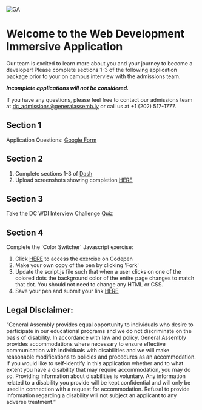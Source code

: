 ![GA](/images/galogo.png)

# Welcome to the Web Development Immersive Application

Our team is excited to learn more about you and your journey to become a developer! Please complete sections 1-3 of the following application package prior to your on campus interview with the admissions team.

***Incomplete applications will not be considered.***

If you have any questions, please feel free to contact our admissions team at [dc_admissions@generalassemb.ly](mailto:dc_admissions@generalassemb.ly) or call us at +1 (202) 517-1777.


## Section 1

Application Questions: [Google Form](#)

## Section 2

1. Complete sections 1-3 of
 <a href="https://dash.generalassemb.ly/" target="_blank">Dash</a>
2. Upload screenshots showing completion [HERE]()

## Section 3

Take the DC WDI Interview Challenge [Quiz](#)

## Section 4

Complete the 'Color Switcher' Javascript exercise:

1. Click <a href="http://codepen.io/jonrojas13/pen/dGQrEy" target="_blank">HERE</a> to access the exercise on Codepen
2. Make your own copy of the pen by clicking 'Fork'
3. Update the script.js file such that when a user clicks on one of the colored dots the background color of the entire page changes to match that dot. You should not need to change any HTML or CSS.
4. Save your pen and submit your link [HERE]()

## Legal Disclaimer:

“General Assembly provides equal opportunity to individuals who desire to participate in our educational programs and we do not discriminate on the basis of disability. In accordance with law and policy, General Assembly provides accommodations where necessary to ensure effective communication with individuals with disabilities and we will make reasonable modifications to policies and procedures as an accommodation. If you would like to self-identify in this application whether and to what extent you have a disability that may require accommodation, you may do so. Providing information about disabilities is voluntary. Any information related to a disability you provide will be kept confidential and will only be used in connection with a request for accommodation. Refusal to provide information regarding a disability will not subject an applicant to any adverse treatment.”
